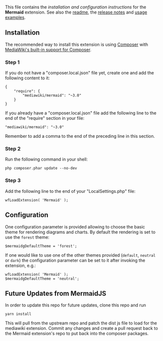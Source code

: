 This file contains the *installation and configuration instructions* for the **Mermaid** extension.
See also the [readme], the [release notes] and [usage examples].

## Installation

The recommended way to install this extension is using [Composer](http://getcomposer.org) with
[MediaWiki's built-in support for Composer](https://www.mediawiki.org/wiki/Composer).

### Step 1
    
If you do not have a "composer.local.json" file yet, create one and add the following content to it:

```
{
	"require": {
		"mediawiki/mermaid": "~3.0"
	}
}
```

If you already have a "composer.local.json" file add the following line to the end of the "require"
section in your file:

    "mediawiki/mermaid": "~3.0"

Remember to add a comma to the end of the preceding line in this section.

### Step 2

Run the following command in your shell:

    php composer.phar update --no-dev

### Step 3

Add the following line to the end of your "LocalSettings.php" file:

    wfLoadExtension( 'Mermaid' );


## Configuration

One configuration parameter is provided allowing to choose the basic theme for rendering diagrams and charts.
By default the rendering is set to use the `forest` theme:

    $mermaidgDefaultTheme = 'forest';

If one would like to use one of the other themes provided (`default`, `neutral` or `dark`) the configuration
parameter can be set to it after invoking the extension, e.g.:

    wfLoadExtension( 'Mermaid' );  
    $mermaidgDefaultTheme = 'neutral';

## Future Updates from MermaidJS

In order to update this repo for future updates, clone this repo and run 

    yarn install

This will pull from the upstream repo and patch the dist js file to load for the mediawiki extension.
Commit any changes and create a pull request back to the Mermaid extension's repo to put back into the
composer packages.

[readme]: https://github.com/SemanticMediaWiki/Mermaid/blob/master/README.md
[release notes]: https://github.com/SemanticMediaWiki/Mermaid/blob/master/docs/RELEASE-NOTES.md
[usage examples]: https://github.com/SemanticMediaWiki/Mermaid/blob/master/docs/USAGE.md
